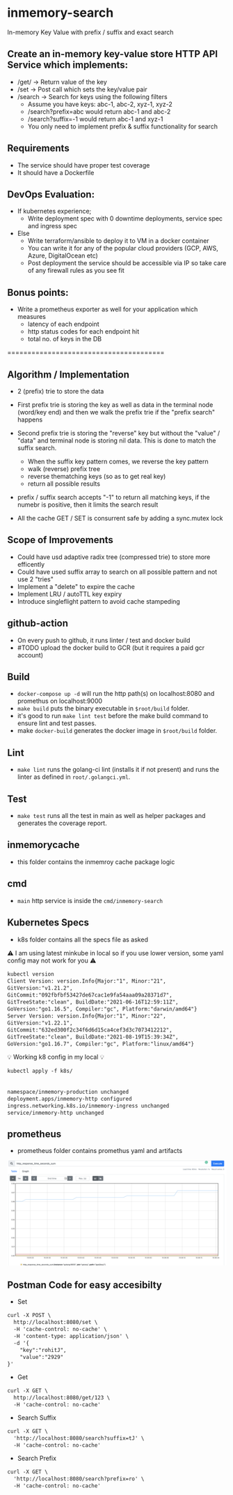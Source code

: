 # inmemory-search
In-memory Key Value with prefix / suffix and exact search


## Create an in-memory key-value store HTTP API Service which implements:
- /get/<key> → Return value of the key
- /set → Post call which sets the key/value pair
- /search → Search for keys using the following filters
  - Assume you have keys: abc-1, abc-2, xyz-1, xyz-2
  - /search?prefix=abc would return abc-1 and abc-2
  - /search?suffix=-1 would return abc-1 and xyz-1
  - You only need to implement prefix & suffix functionality for search

## Requirements
- The service should have proper test coverage
- It should have a Dockerfile

## DevOps Evaluation:
- If kubernetes experience;
  - Write deployment spec with 0 downtime deployments, service spec
and ingress spec
- Else
  - Write terraform/ansible to deploy it to VM in a docker container
  - You can write it for any of the popular cloud providers (GCP, AWS,
Azure, DigitalOcean etc)
  - Post deployment the service should be accessible via IP so take care
of any firewall rules as you see fit

## Bonus points:
- Write a prometheus exporter as well for your application which measures
  - latency of each endpoint
  - http status codes for each endpoint hit
  - total no. of keys in the DB


=======================================
## Algorithm / Implementation
- 2 (prefix) trie to store the data
- First prefix trie is storing the key as well as data in the terminal node (word/key end) and then we walk the prefix trie if the "prefix search" happens
- Second prefix trie is storing the "reverse" key but without the "value" / "data" and terminal node is storing nil data. This is done to match the suffix search.
  - When the suffix key pattern comes, we reverse the key pattern
  - walk (reverse) prefix tree
  - reverse thematching keys (so as to get real key)
  - return all possible results

- prefix / suffix search accepts "-1" to return all matching keys, if the numebr is positive, then it limits the search result
- All the cache GET / SET is consurrent safe by adding a sync.mutex lock


## Scope of Improvements
- Could have usd adaptive radix tree (compressed trie) to store more efficently
- Could have used suffix array to search on all possible pattern and not use 2 "tries"
- Implement a "delete" to expire the cache
- Implement LRU / autoTTL key expiry
- Introduce singleflight pattern to avoid cache stampeding


## github-action

- On every push to github, it runs linter / test and docker build
- #TODO upload the docker build to GCR (but it requires a paid gcr account)

## Build

- `docker-compose up -d` will run the http path(s) on localhost:8080 and promethus on localhost:9000
- `make build` puts the binary executable in `$root/build` folder.
- it's good to run `make lint test` before the make build command to ensure lint and test passes.
- make `docker-build` generates the docker image in `$root/build` folder.

## Lint
- `make lint` runs the golang-ci lint (installs it if not present) and runs the linter as defined in `root/.golangci.yml`.

## Test
- `make test` runs all the test in main as well as helper packages and generates the coverage report.


## inmemorycache
- this folder contains the inmemroy cache package logic

## cmd
- `main` http service is inside the `cmd/inmemory-search`

## Kubernetes Specs
- k8s folder contains all the specs file as asked

:warning: I am using latest minkube in local so if you use lower version, some yaml config may not work for you :warning:
```
kubectl version
Client Version: version.Info{Major:"1", Minor:"21", GitVersion:"v1.21.2", GitCommit:"092fbfbf53427de67cac1e9fa54aaa09a28371d7", GitTreeState:"clean", BuildDate:"2021-06-16T12:59:11Z", GoVersion:"go1.16.5", Compiler:"gc", Platform:"darwin/amd64"}
Server Version: version.Info{Major:"1", Minor:"22", GitVersion:"v1.22.1", GitCommit:"632ed300f2c34f6d6d15ca4cef3d3c7073412212", GitTreeState:"clean", BuildDate:"2021-08-19T15:39:34Z", GoVersion:"go1.16.7", Compiler:"gc", Platform:"linux/amd64"}
```

:bulb: Working k8 config in my local :bulb:
```
kubectl apply -f k8s/


namespace/inmemory-production unchanged
deployment.apps/inmemory-http configured
ingress.networking.k8s.io/inmemory-ingress unchanged
service/inmemory-http unchanged
```

## prometheus
- prometheus folder contains promethus yaml and artifacts

![latency sum graph](prometheus/latency_graph.png)


## Postman Code for easy accesibilty

- Set
```
curl -X POST \
  http://localhost:8080/set \
  -H 'cache-control: no-cache' \
  -H 'content-type: application/json' \
  -d '{
	"key":"rohitJ",
	"value":"2929"
}'
````
- Get
```
curl -X GET \
  http://localhost:8080/get/123 \
  -H 'cache-control: no-cache'
```

- Search Suffix
```
curl -X GET \
  'http://localhost:8080/search?suffix=tJ' \
  -H 'cache-control: no-cache'
```
- Search Prefix
```
curl -X GET \
  'http://localhost:8080/search?prefix=ro' \
  -H 'cache-control: no-cache'
```
